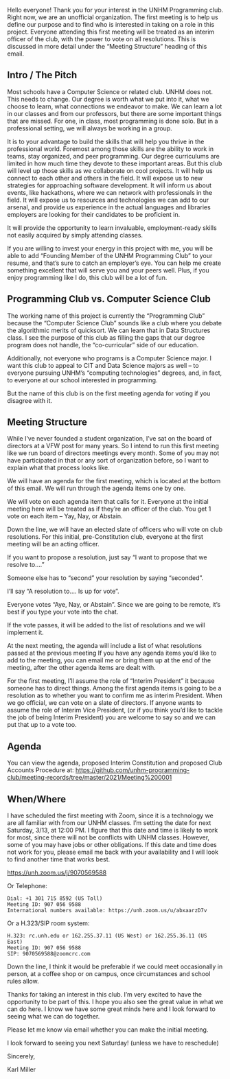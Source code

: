Hello everyone! Thank you for your interest in the UNHM Programming club.
Right now, we are an unofficial organization. The first meeting is to help us define our purpose and to find who is interested in taking on a role in this project. Everyone attending this first meeting will be treated as an interim officer of the club, with the power to vote on all resolutions. This is discussed in more detail under the “Meeting Structure” heading of this email. 

## Intro / The Pitch

Most schools have a Computer Science or related club. UNHM does not. This needs to change. 
Our degree is worth what we put into it, what we choose to learn, what connections we endeavor to make. We can learn a lot in our classes and from our professors, but there are some important things that are missed. For one, in class, most programming is done solo. But in a professional setting, we will always be working in a group.

It is to your advantage to build the skills that will help you thrive in the professional world. Foremost among those skills are the ability to work in teams, stay organized, and peer programming. Our degree curriculums are limited in how much time they devote to these important areas. But this club will level up those skills as we collaborate on cool projects. It will help us connect to each other and others in the field. It will expose us to new strategies for approaching software development. It will inform us about events, like hackathons, where we can network with professionals in the field. It will expose us to resources and technologies we can add to our arsenal, and provide us experience in the actual languages and libraries employers are looking for their candidates to be proficient in.

It will provide the opportunity to learn invaluable, employment-ready skills not easily acquired by simply attending classes.

If you are willing to invest your energy in this project with me, you will be able to add “Founding Member of the UNHM Programming Club” to your resume, and that’s sure to catch an employer’s eye. You can help me create something excellent that will serve you and your peers well. Plus, if you enjoy programming like I do, this club will be a lot of fun. 

## Programming Club vs. Computer Science Club

The working name of this project is currently the “Programming Club” because the “Computer Science Club” sounds like a club where you debate the algorithmic merits of quicksort. We can learn that in Data Structures class. I see the purpose of this club as filling the gaps that our degree program does not handle, the “co-curricular” side of our education.

Additionally, not everyone who programs is a Computer Science major. I want this club to appeal to CIT and Data Science majors as well – to everyone pursuing UNHM’s “computing technologies” degrees, and, in fact, to everyone at our school interested in programming.

But the name of this club is on the first meeting agenda for voting if you disagree with it.

## Meeting Structure

While I’ve never founded a student organization, I’ve sat on the board of directors at a VFW post for many years. So I intend to run this first meeting like we run board of directors meetings every month. Some of you may not have participated in that or any sort of organization before, so I want to explain what that process looks like.

We will have an agenda for the first meeting, which is located at the bottom of this email. We will run through the agenda items one by one.

We will vote on each agenda item that calls for it. Everyone at the initial meeting here will be treated as if they’re an officer of the club. You get 1 vote on each item – Yay, Nay, or Abstain.

Down the line, we will have an elected slate of officers who will vote on club resolutions. For this initial, pre-Constitution club, everyone at the first meeting will be an acting officer. 

If you want to propose a resolution, just say “I want to propose that we resolve to….”

Someone else has to “second” your resolution by saying “seconded”.

I’ll say “A resolution to…. Is up for vote”.

Everyone votes “Aye, Nay, or Abstain”. Since we are going to be remote, it’s best if you type your vote into the chat.

If the vote passes, it will be added to the list of resolutions and we will implement it.

At the next meeting, the agenda will include a list of what resolutions passed at the previous meeting
If you have any agenda items you’d like to add to the meeting, you can email me or bring them up at the end of the meeting, after the other agenda items are dealt with.

For the first meeting, I’ll assume the role of “Interim President” it because someone has to direct things. Among the first agenda items is going to be a resolution as to whether you want to confirm me as interim President. When we go official, we can vote on a slate of directors. If anyone wants to assume the role of Interim Vice President, (or if you think you’d like to tackle the job of being Interim President) you are welcome to say so and we can put that up to a vote too.

## Agenda

You can view the agenda, proposed Interim Constitution and proposed Club Accounts Procedure at:
https://github.com/unhm-programming-club/meeting-records/tree/master/2021/Meeting%200001

## When/Where

I have scheduled the first meeting with Zoom, since it is a technology we are all familiar with from our UNHM classes. I’m setting the date for next Saturday, 3/13, at 12:00 PM. I figure that this date and time is likely to work for most, since there will not be conflicts with UNHM classes. However, some of you may have jobs or other obligations. If this date and time does not work for you, please email me back with your availability and I will look to find another time that works best.

https://unh.zoom.us/j/9070569588

Or Telephone:

    Dial: +1 301 715 8592 (US Toll)
    Meeting ID: 907 056 9588 
    International numbers available: https://unh.zoom.us/u/abxaarzD7v 

Or a H.323/SIP room system:

    H.323: rc.unh.edu or 162.255.37.11 (US West) or 162.255.36.11 (US East) 
    Meeting ID: 907 056 9588
    SIP: 9070569588@zoomcrc.com


Down the line, I think it would be preferable if we could meet occasionally in person, at a coffee shop or on campus, once circumstances and school rules allow.


Thanks for taking an interest in this club. I’m very excited to have the opportunity to be part of this. I hope you also see the great value in what we can do here. I know we have some great minds here and I look forward to seeing what we can do together.

Please let me know via email whether you can make the initial meeting.

I look forward to seeing you next Saturday! (unless we have to reschedule)

Sincerely,

Karl Miller
